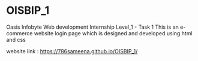 # OISBIP_1
Oasis Infobyte Web development Internship Level_1 - Task 1 This is an e-commerce website login page which is designed and developed using html and css 

website link : https://786sameena.github.io/OISBIP_1/
